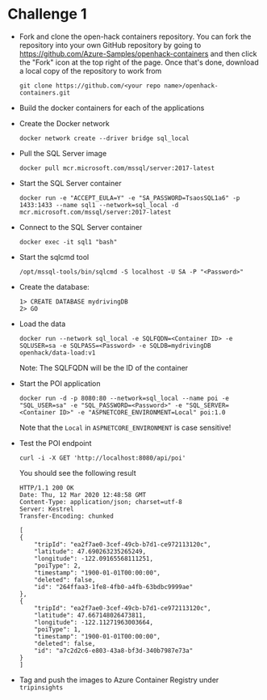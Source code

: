 # Challenge 1

* Fork and clone the open-hack containers repository. You can fork the repository into your own GitHub repository by going to https://github.com/Azure-Samples/openhack-containers and then click the "Fork" icon at the top right of the page. Once that's done, download a local copy of the repository to work from
    ```
    git clone https://github.com/<your repo name>/openhack-containers.git
    ```
* Build the docker containers for each of the applications
* Create the Docker network
    ```
    docker network create --driver bridge sql_local
    ```
* Pull the SQL Server image
    ```
    docker pull mcr.microsoft.com/mssql/server:2017-latest
    ```
* Start the SQL Server container
    ```
    docker run -e "ACCEPT_EULA=Y" -e "SA_PASSWORD=TsaosSQL1a6" -p 1433:1433 --name sql1 --network=sql_local -d mcr.microsoft.com/mssql/server:2017-latest
    ```
* Connect to the SQL Server container
    ```
    docker exec -it sql1 "bash"
    ```
* Start the sqlcmd tool
    ```
    /opt/mssql-tools/bin/sqlcmd -S localhost -U SA -P "<Password>"
    ```
* Create the database:
    ```
    1> CREATE DATABASE mydrivingDB
    2> GO
    ```
* Load the data
    ```
    docker run --network sql_local -e SQLFQDN=<Container ID> -e SQLUSER=sa -e SQLPASS=<Password> -e SQLDB=mydrivingDB openhack/data-load:v1
    ```
    Note: The SQLFQDN will be the ID of the container

* Start the POI application

    ```
    docker run -d -p 8080:80 --network=sql_local --name poi -e "SQL_USER=sa" -e "SQL_PASSWORD=<Password>" -e "SQL_SERVER=<Container ID>" -e "ASPNETCORE_ENVIRONMENT=Local" poi:1.0
    ```
    Note that the ```Local``` in ```ASPNETCORE_ENVIRONMENT``` is case sensitive!

* Test the POI endpoint

    ```
    curl -i -X GET 'http://localhost:8080/api/poi'
    ```

    You should see the following result

    ```
    HTTP/1.1 200 OK
    Date: Thu, 12 Mar 2020 12:48:58 GMT
    Content-Type: application/json; charset=utf-8
    Server: Kestrel
    Transfer-Encoding: chunked

    [
    {
        "tripId": "ea2f7ae0-3cef-49cb-b7d1-ce972113120c",
        "latitude": 47.690263235265249,
        "longitude": -122.09165568111251,
        "poiType": 2,
        "timestamp": "1900-01-01T00:00:00",
        "deleted": false,
        "id": "264ffaa3-1fe8-4fb0-a4fb-63bdbc9999ae"
    },
    {
        "tripId": "ea2f7ae0-3cef-49cb-b7d1-ce972113120c",
        "latitude": 47.667148026473811,
        "longitude": -122.11271963003664,
        "poiType": 1,
        "timestamp": "1900-01-01T00:00:00",
        "deleted": false,
        "id": "a7c2d2c6-e803-43a8-bf3d-340b7987e73a"
    }
    ]
    ```
* Tag and push the images to Azure Container Registry under ```tripinsights```

